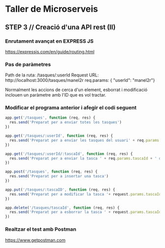 # Taller de Microserveis
## STEP 3 // Creació d'una API rest (II)

### Enrutament avançat en EXPRESS JS
https://expressjs.com/en/guide/routing.html

### Pas de paràmetres

Path de la ruta: /tasques/:userId
Request URL: http://localhost:3000/tasques/manel2r
req.params: { "userId": "manel2r"}

Normalment les accions de cerca d'un element, esborrat i modificació inclouen un paràmetre amb l'ID que es vol tractar.

### Modificar el programa anterior i afegir el codi seguent

```JavaScript
app.get('/tasques', function (req, res) {
  res.send('Preparat per a enviar totes les tasques')
})
```

```JavaScript
app.get('/tasques/:userId', function (req, res) {
  res.send('Preparat per a enviar les tasques del usuari' + req.params.userId)
})
```
```JavaScript
app.get('/tasques/:userId/:tascaId', function (req, res) {
  res.send('Preparat per a enviar la tasca ' + req.params.tascaId + ' del usuari ' + req.params.userId)
})
```

```JavaScript
app.post('/tasques', function (req, res) {
  res.send('Preparat per a insertar una tasca')
})
```
```JavaScript
app.put('/tasques/:tascaID', function (req, res) {
  res.send('Preparat per a modificar la tasca '+ request.params.tascaId)
})
```
```JavaScript
app.delete('/tasques/tascaId', function (req, res) {
  res.send('Preparat per a esborrar la tasca ' + request.params.tascaId)
})
```

### Realtzar el test amb Postman
https://www.getpostman.com
